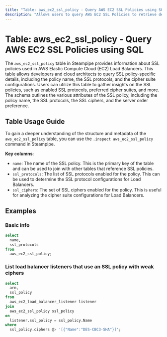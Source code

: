 ```yaml
---
title: "Table: aws_ec2_ssl_policy - Query AWS EC2 SSL Policies using SQL"
description: "Allows users to query AWS EC2 SSL Policies to retrieve detailed information about SSL policies used in AWS EC2 Load Balancers."
---
```


# Table: aws_ec2_ssl_policy - Query AWS EC2 SSL Policies using SQL

The `aws_ec2_ssl_policy` table in Steampipe provides information about SSL policies used in AWS Elastic Compute Cloud (EC2) Load Balancers. This table allows developers and cloud architects to query SSL policy-specific details, including the policy name, the SSL protocols, and the cipher suite configurations. Users can utilize this table to gather insights on the SSL policies, such as enabled SSL protocols, preferred cipher suites, and more. The schema outlines the various attributes of the SSL policy, including the policy name, the SSL protocols, the SSL ciphers, and the server order preference.

## Table Usage Guide

To gain a deeper understanding of the structure and metadata of the `aws_ec2_ssl_policy` table, you can use the `.inspect aws_ec2_ssl_policy` command in Steampipe.

**Key columns**:

- `name`: The name of the SSL policy. This is the primary key of the table and can be used to join with other tables that reference SSL policies.
- `ssl_protocols`: The list of SSL protocols enabled for the policy. This can be used to determine the SSL protocol configurations for Load Balancers.
- `ssl_ciphers`: The set of SSL ciphers enabled for the policy. This is useful for analyzing the cipher suite configurations for Load Balancers.

## Examples

### Basic info

```sql
select
  name,
  ssl_protocols
from
  aws_ec2_ssl_policy;
```


### List load balancer listeners that use an SSL policy with weak ciphers

```sql
select
  arn,
  ssl_policy
from
  aws_ec2_load_balancer_listener listener
join 
  aws_ec2_ssl_policy ssl_policy
on
  listener.ssl_policy = ssl_policy.Name
where
  ssl_policy.ciphers @> '[{"Name":"DES-CBC3-SHA"}]';
```
